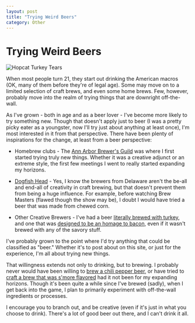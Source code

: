 ```yaml
---
layout: post
title: "Trying Weird Beers"
category: Other
---
```


Trying Weird Beers
==================

![Hopcat Turkey Tears](http://www.yeastboundanddown.com/wp-content/uploads/2010/11/wpid-IMG_20101124_184623.jpg "Hopcat Turkey Tears")

When most people turn 21, they start out drinking the American macros (OK, many of them before they're of legal age). Some may move on to a limited selection of craft brews, and even some home brews. Few, however, probably move into the realm of trying things that are downright off-the-wall.

As I've grown - both in age and as a beer lover - I've become more likely to try something new. Though that doesn't apply just to beer (I was a pretty picky eater as a youngster, now I'll try just about anything at least once), I'm most interested in it from that perspective. There have been plenty of inspirations for the change, at least from a beer perspective:

*   Homebrew clubs - The [Ann Arbor Brewer's Guild](http://aabg.org) was where I first started trying truly new things. Whether it was a creative adjunct or an extreme style, the first few meetings I went to really started expanding my horizons.

*   [Dogfish Head](http://www.yeastboundanddown.com/2010/11/brewery-tour-dogfish-head/) - Yes, I know the brewers from Delaware aren't the be-all and end-all of creativity in craft brewing, but that doesn't prevent them from being a huge influence. For example, before watching Brew Masters (flawed though the show may be), I doubt I would have tried a beer that was made from chewed corn.

*   Other Creative Brewers - I've had a beer [literally brewed with turkey](http://www.yeastboundanddown.com/2010/12/hopcat-turkey-tears/), and one that was [designed to be an homage to bacon](http://www.yeastboundanddown.com/2011/01/peppercorn-bacon-beer/), even if it wasn't brewed with any of the savory stuff.

I've probably grown to the point where I'd try anything that could be classified as "beer." Whether it's to post about on this site, or just for the experience, I'm all about trying new things.

That willingness extends not only to drinking, but to brewing. I probably never would have been willing to [brew a chili pepper beer](http://www.yeastboundanddown.com/2010/08/chili-pepper-beer-recipe/), or have tried to [craft a brew that was s'more flavored](http://www.yeastboundanddown.com/2010/10/recipe-s%e2%80%99more-stout/) had it not been for my expanding horizons. Though it's been quite a while since I've brewed (sadly), when I get back into the game, I plan to primarily experiment with off-the-wall ingredients or processes.

I encourage you to branch out, and be creative (even if it's just in what you choose to drink). There's a lot of good beer out there, and I can't drink it all.